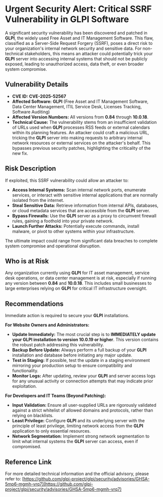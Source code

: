 # Urgent Security Alert: Critical SSRF Vulnerability in **GLPI** Software

A significant security vulnerability has been discovered and patched in **GLPI**, the widely used Free Asset and IT Management Software. This flaw, classified as a Server-Side Request Forgery (SSRF), poses a direct risk to your organization's internal network security and sensitive data. For non-technical stakeholders, this means an attacker could potentially trick your **GLPI** server into accessing internal systems that should not be publicly exposed, leading to unauthorized access, data theft, or even broader system compromise.

## Vulnerability Details

*   **CVE ID:** **CVE-2025-52567**
*   **Affected Software:** **GLPI** (Free Asset and IT Management Software, Data Center Management, ITIL Service Desk, Licenses Tracking, Software Auditing)
*   **Affected Version Numbers:** All versions from **0.84** through **10.0.18**.
*   **Technical Cause:** The vulnerability stems from an insufficient validation of URLs used when **GLPI** processes RSS feeds or external calendars within its planning features. An attacker could craft a malicious URL, tricking the **GLPI** server into making requests to arbitrary internal network resources or external services on the attacker's behalf. This bypasses previous security patches, highlighting the criticality of the new fix.

## Risk Description

If exploited, this SSRF vulnerability could allow an attacker to:

*   **Access Internal Systems:** Scan internal network ports, enumerate services, or interact with sensitive internal applications that are normally isolated from the internet.
*   **Steal Sensitive Data:** Retrieve information from internal APIs, databases, or cloud metadata services that are accessible from the **GLPI** server.
*   **Bypass Firewalls:** Use the **GLPI** server as a proxy to circumvent firewall rules, gaining a foothold into your private network.
*   **Launch Further Attacks:** Potentially execute commands, install malware, or pivot to other systems within your infrastructure.

The ultimate impact could range from significant data breaches to complete system compromise and operational disruption.

## Who is at Risk

Any organization currently using **GLPI** for IT asset management, service desk operations, or data center management is at risk, especially if running any version between **0.84** and **10.0.18**. This includes small businesses to large enterprises relying on **GLPI** for critical IT infrastructure oversight.

## Recommendations

Immediate action is required to secure your **GLPI** installations.

**For Website Owners and Administrators:**

*   **Update Immediately:** The most crucial step is to **IMMEDIATELY update your GLPI installation to version 10.0.19 or higher**. This version contains the robust patch addressing this vulnerability.
*   **Backup Before Update:** Always perform a full backup of your **GLPI** installation and database before initiating any major update.
*   **Test in Staging:** If possible, test the update in a staging environment mirroring your production setup to ensure compatibility and functionality.
*   **Monitor Logs:** After updating, review your **GLPI** and server access logs for any unusual activity or connection attempts that may indicate prior exploitation.

**For Developers and IT Teams (Beyond Patching):**

*   **Input Validation:** Ensure all user-supplied URLs are rigorously validated against a strict whitelist of allowed domains and protocols, rather than relying on blacklists.
*   **Least Privilege:** Configure **GLPI** and its underlying server with the principle of least privilege, limiting network access from the **GLPI** application to only essential resources.
*   **Network Segmentation:** Implement strong network segmentation to limit what internal systems the **GLPI** server can access, even if compromised.

## Reference Link

For more detailed technical information and the official advisory, please refer to:
[https://github.com/glpi-project/glpi/security/advisories/GHSA-5mp6-mgmh-vrq7](https://github.com/glpi-project/glpi/security/advisories/GHSA-5mp6-mgmh-vrq7)